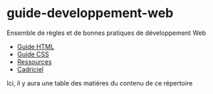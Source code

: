 # guide-developpement-web
Ensemble de règles et de bonnes pratiques de développement Web

- [Guide HTML](guide-html.md)
- [Guide CSS](guide-css.md)
- [Ressources](ressources-et-liens.md)
- [Cadriciel](cadriciel/index.html)

Ici, il y aura une table des matières du contenu de ce répertoire

